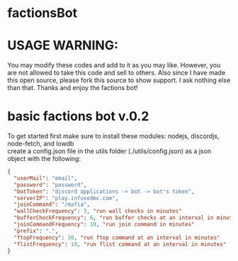 # factionsBot

# USAGE WARNING:
You may modify these codes and add to it as you may like.
However, you are not allowed to take this code and sell to others.
Also since I have made this open source, please fork this source 
to show support. I ask nothing else than that. Thanks and enjoy the factions bot!


# basic factions bot v.0.2

To get started first make sure to install these modules: nodejs, discordjs, node-fetch, and lowdb <br />
create a config.json file in the utils folder (./utils/config.json) as a json object with the following:

```json
{
  "userMail": "email",
  "password": "password",
  "botToken": "discord applications -> bot -> bot's token",
  "serverIP": "play.infusedmc.com",
  "joinCommand": "/mafia",
  "wallCheckFrequency": 3, "run wall checks in minutes"
  "bufferCheckFrequency": 6, "run buffer checks at an interval in minutes"
  "joinCommandFrequency": 10, "run join command in minutes"
  "prefix": ".",
  "ftopFrequency": 30, "run ftop command at an interval in minutes"
  "flistFrequency": 10, "run flist command at an interval in minutes"
}
```
